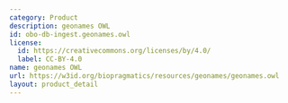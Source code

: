 ```yaml
---
category: Product
description: geonames OWL
id: obo-db-ingest.geonames.owl
license:
  id: https://creativecommons.org/licenses/by/4.0/
  label: CC-BY-4.0
name: geonames OWL
url: https://w3id.org/biopragmatics/resources/geonames/geonames.owl
layout: product_detail
---
```

